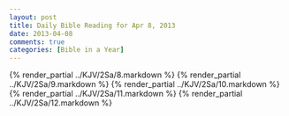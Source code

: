 ```yaml
---
layout: post
title: Daily Bible Reading for Apr 8, 2013
date: 2013-04-08
comments: true
categories: [Bible in a Year]
---
```

{% render_partial ../KJV/2Sa/8.markdown %}
{% render_partial ../KJV/2Sa/9.markdown %}
{% render_partial ../KJV/2Sa/10.markdown %}
{% render_partial ../KJV/2Sa/11.markdown %}
{% render_partial ../KJV/2Sa/12.markdown %}
